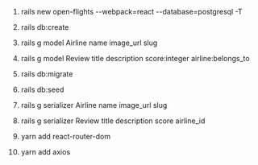 
1) rails new open-flights --webpack=react --database=postgresql -T

2) rails db:create

3) rails g model Airline name image_url slug

4) rails g model Review title description score:integer airline:belongs_to

5) rails db:migrate

6) rails db:seed

7) rails g serializer Airline name image_url slug

8) rails g serializer Review title description score airline_id

9) yarn add react-router-dom

10) yarn add axios

